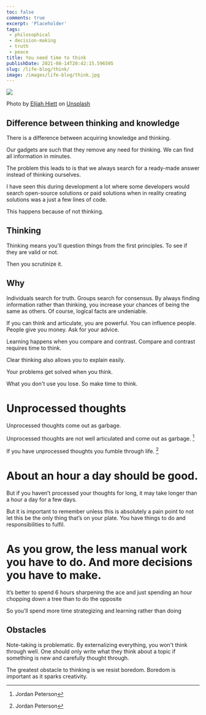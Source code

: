 ```yaml
---
toc: false
comments: true
excerpt: 'Placeholder' 
tags:
 - philosophical
 - decision-making
 - truth
 - peace
title: You need time to think
publishDate: 2021-08-14T20:42:15.596505
slug: /life-blog/think/
image: /images/life-blog/think.jpg
---
```

![](/images/life-blog/think.jpg)

Photo by <a href="https://unsplash.com/@elijahdhiett?utm_source=unsplash&utm_medium=referral&utm_content=creditCopyText">Elijah Hiett</a> on <a href="https://unsplash.com/s/photos/think?utm_source=unsplash&utm_medium=referral&utm_content=creditCopyText">Unsplash</a>

## Difference between thinking and knowledge
  
There is a difference between acquiring knowledge and thinking.

Our gadgets are such that they remove any need for thinking. We can find all information in minutes.

The problem this leads to is that we always search for a ready-made answer instead of thinking ourselves.

I have seen this during development a lot where some developers would search open-source solutions or paid solutions when in reality creating solutions was a just a few lines of code.

This happens because of not thinking.

## Thinking

Thinking means you’ll question things from the first principles. To see if they are valid or not. 

Then you scrutinize it.

## Why

Individuals search for truth. Groups search for consensus. By always finding information rather than thinking, you increase your chances of being the same as others. Of course, logical facts are undeniable.

If you can think and articulate, you are powerful. You can influence people. People give you money. Ask for your advice. 

Learning happens when you compare and contrast. Compare and contrast requires time to think.

Clear thinking also allows you to explain easily.

Your problems get solved when you think.

What you don't use you lose. So make time to think.

# Unprocessed thoughts

Unprocessed thoughts come out as garbage. 

Unprocessed thoughts are not well articulated and come out as garbage. [^1]

If you have unprocessed thoughts you fumble through life. [^1]

# About an hour a day should be good.

But if you haven’t processed your thoughts for long, it may take longer than a hour a day for a few days.

But it is important to remember unless this is absolutely a pain point to not let this be the only thing that’s on your plate. You have things to do and responsibilities to fulfil.

# As you grow, the less manual work you have to do. And more decisions you have to make. 

It’s better to spend 6 hours sharpening the ace and just spending an hour chopping down a tree than to do the opposite

So you’ll spend more time strategizing and learning rather than doing

## Obstacles

Note-taking is problematic. By externalizing everything, you won't think through well. One should only write what they think about a topic if something is new and carefully thought through.

The greatest obstacle to thinking is we resist boredom. Boredom is important as it sparks creativity.


[^1]: Jordan Peterson